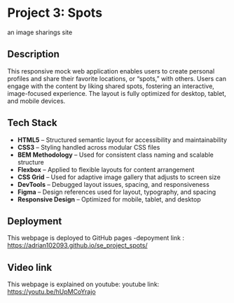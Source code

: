 # Project 3: Spots

an image sharings site

## Description

This responsive mock web application enables users to create personal profiles and share their favorite locations, or “spots,” with others. Users can engage with the content by liking shared spots, fostering an interactive, image-focused experience. The layout is fully optimized for desktop, tablet, and mobile devices.

## Tech Stack

- **HTML5** – Structured semantic layout for accessibility and maintainability
- **CSS3** – Styling handled across modular CSS files
- **BEM Methodology** – Used for consistent class naming and scalable structure
- **Flexbox** – Applied to flexible layouts for content arrangement
- **CSS Grid** – Used for adaptive image gallery that adjusts to screen size
- **DevTools** – Debugged layout issues, spacing, and responsiveness
- **Figma** – Design references used for layout, typography, and spacing
- **Responsive Design** – Optimized for mobile, tablet, and desktop

## Deployment

This webpage is deployed to GitHub pages
-depoyment link : https://adrian102093.github.io/se_project_spots/

## Video link

This webpage is explained on youtube:
youtube link: https://youtu.be/hUpMCoYrajo
